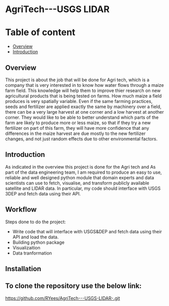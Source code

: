 # AgriTech---USGS LIDAR

# Table of content
* [Overview](#overview)
* [Introduction](#introduction)

## Overview
This project is about the job that will be done for Agri tech, which is a company that is very interested in to know how water flows through a maize farm field. This knowledge will help them to improve thier research on new agricultural products that is being tested on farms. How much maize a field produces is very spatially variable. Even if the same farming practices, seeds and fertilizer are applied exactly the same by machinery over a field, there can be a very large harvest at one corner and a low harvest at another corner.  They would like to be able to better understand which parts of the farm are likely to produce more or less maize, so that if they try a new fertilizer on part of this farm, they will have more confidence that any differences in the maize harvest are due mostly to the new fertilizer changes, and not just random effects due to other environmental factors.  

## Introduction
As indicated in the overview this project is done for the Agri tech and As part of the data engineering team, I am required to produce an easy to use, reliable and well designed python module that domain experts and data scientists can use to fetch, visualise, and transform publicly available satellite and LIDAR data. In particular, my code should interface with USGS 3DEP and fetch data using their API. 

## Workflow
Steps done to do the project:
* Write code that will interface with USGS&DEP and fetch data using their API and load the data. 
* Building python package
* Visualizaition
* Data tranformation

## Installation
To clone the repository use the below link:
---
https://github.com/RYees/AgriTech---USGS-LIDAR-.git

